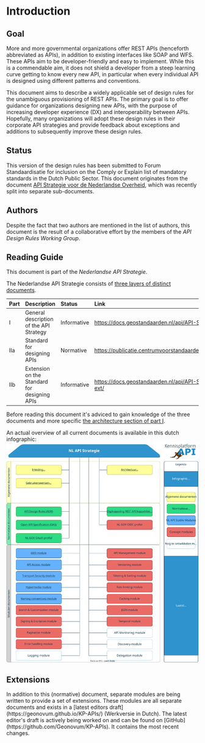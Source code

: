 # Introduction

## Goal

More and more governmental organizations offer REST APIs (henceforth abbreviated as APIs), in addition to existing interfaces like SOAP and WFS. These APIs aim to be developer-friendly and easy to implement. While this is a commendable aim, it does not shield a developer from a steep learning curve getting to know every new API, in particular when every individual API is designed using different patterns and conventions.

This document aims to describe a widely applicable set of design rules for the unambiguous provisioning of REST APIs. The primary goal is to offer guidance for organizations designing new APIs, with the purpose of increasing developer experience (DX) and interoperability between APIs. Hopefully, many organizations will adopt these design rules in their corporate API strategies and provide feedback about exceptions and additions to subsequently improve these design rules.

## Status

This version of the design rules has been submitted to Forum Standaardisatie for inclusion on the Comply or Explain list of mandatory standards in the Dutch Public Sector. This document originates from the document [API Strategie voor de Nederlandse Overheid](https://docs.geostandaarden.nl/api/vv-hr-API-Strategie-20190715/), which was recently split into separate sub-documents.

## Authors

Despite the fact that two authors are mentioned in the list of authors, this document is the result of a collaborative effort by the members of the *API Design Rules Working Group*.

## Reading Guide

This document is part of the *Nederlandse API Strategie*.

The Nederlandse API Strategie consists of [three layers of distinct documents](https://www.geonovum.nl/themas/kennisplatform-apis#APIStrategie).

| Part | Description                                  | Status      | Link                                                  |
| :--- | :------------------------------------------- | :---------- | :---------------------------------------------------- |
| I    | General description of the API Strategy      | Informative | https://docs.geostandaarden.nl/api/API-Strategie/     |
| IIa  | Standard for designing APIs                  | Normative   | https://publicatie.centrumvoorstandaarden.nl/api/adr/ |
| IIb  | Extension on the Standard for designing APIs | Informative | https://docs.geostandaarden.nl/api/API-Strategie-ext/ |

Before reading this document it's adviced to gain knowledge of the three documents and more specific [the architecture section of part I](https://docs.geostandaarden.nl/api/API-Strategie/#architectuur).

An actual overview of all current documents is available in this dutch infographic:
![NL API Strategie Infographic](https://raw.githubusercontent.com/Geonovum/KP-APIs/a0ee2f718777eb333a4e625edb1e8ce1387b51d3/media/API_infographic.svg)


## Extensions
<aside class="note">
In addition to this (normative) document, separate modules are being written to provide a set of extensions. These modules are all separate documents and exists in a [latest editors draft](https://geonovum.github.io/KP-APIs/) (Werkversie in Dutch). The latest editor's draft is actively being worked on and can be found on [GitHub](https://github.com/Geonovum/KP-APIs). It contains the most recent changes.
</aside>
